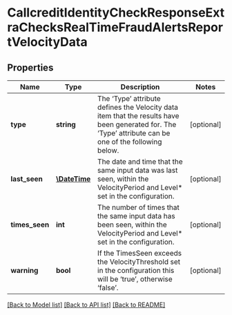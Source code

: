 # CallcreditIdentityCheckResponseExtraChecksRealTimeFraudAlertsReportVelocityData

## Properties
Name | Type | Description | Notes
------------ | ------------- | ------------- | -------------
**type** | **string** | The ‘Type’ attribute defines the Velocity data item that the results have been generated for. The ‘Type’ attribute can be one of the following below. | [optional] 
**last_seen** | [**\DateTime**](\DateTime.md) | The date and time that the same input data was last seen, within the VelocityPeriod and Level* set in the configuration. | [optional] 
**times_seen** | **int** | The number of times that the same input data has been seen, within the VelocityPeriod and Level* set in the configuration. | [optional] 
**warning** | **bool** | If the TimesSeen exceeds the VelocityThreshold set in the configuration this will be ‘true’, otherwise ‘false’. | [optional] 

[[Back to Model list]](../README.md#documentation-for-models) [[Back to API list]](../README.md#documentation-for-api-endpoints) [[Back to README]](../README.md)


